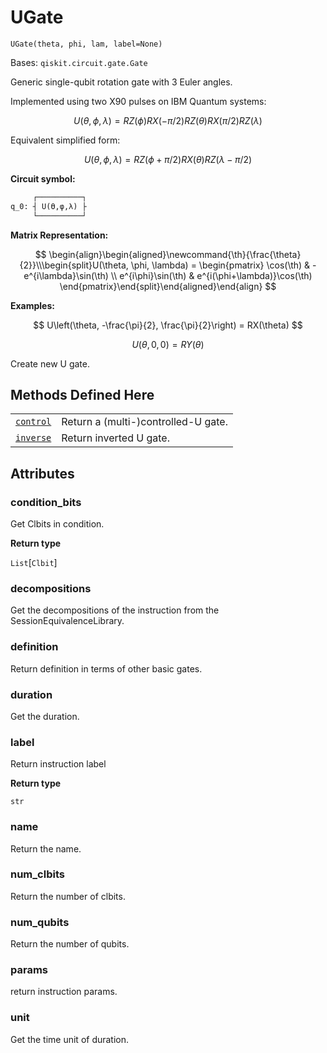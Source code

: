 # UGate

<span id="undefined" />

`UGate(theta, phi, lam, label=None)`

Bases: `qiskit.circuit.gate.Gate`

Generic single-qubit rotation gate with 3 Euler angles.

Implemented using two X90 pulses on IBM Quantum systems:

$$
U(\theta, \phi, \lambda) =
    RZ(\phi) RX(-\pi/2) RZ(\theta) RX(\pi/2) RZ(\lambda)
$$

Equivalent simplified form:

$$
U(\theta, \phi, \lambda) =
    RZ(\phi + \pi/2) RX(\theta) RZ(\lambda - \pi/2)
$$

**Circuit symbol:**

```python
     ┌──────────┐
q_0: ┤ U(ϴ,φ,λ) ├
     └──────────┘
```

**Matrix Representation:**

$$
 \begin{align}\begin{aligned}\newcommand{\th}{\frac{\theta}{2}}\\\begin{split}U(\theta, \phi, \lambda) =
    \begin{pmatrix}
        \cos(\th)          & -e^{i\lambda}\sin(\th) \\
        e^{i\phi}\sin(\th) & e^{i(\phi+\lambda)}\cos(\th)
    \end{pmatrix}\end{split}\end{aligned}\end{align} 
$$

**Examples:**

$$
U\left(\theta, -\frac{\pi}{2}, \frac{\pi}{2}\right) = RX(\theta)
$$

$$
U(\theta, 0, 0) = RY(\theta)
$$

Create new U gate.

## Methods Defined Here

|                                                                                                                               |                                     |
| ----------------------------------------------------------------------------------------------------------------------------- | ----------------------------------- |
| [`control`](qiskit.circuit.library.UGate.control#qiskit.circuit.library.UGate.control "qiskit.circuit.library.UGate.control") | Return a (multi-)controlled-U gate. |
| [`inverse`](qiskit.circuit.library.UGate.inverse#qiskit.circuit.library.UGate.inverse "qiskit.circuit.library.UGate.inverse") | Return inverted U gate.             |

## Attributes

<span id="undefined" />

### condition\_bits

Get Clbits in condition.

**Return type**

`List`\[`Clbit`]

<span id="undefined" />

### decompositions

Get the decompositions of the instruction from the SessionEquivalenceLibrary.

<span id="undefined" />

### definition

Return definition in terms of other basic gates.

<span id="undefined" />

### duration

Get the duration.

<span id="undefined" />

### label

Return instruction label

**Return type**

`str`

<span id="undefined" />

### name

Return the name.

<span id="undefined" />

### num\_clbits

Return the number of clbits.

<span id="undefined" />

### num\_qubits

Return the number of qubits.

<span id="undefined" />

### params

return instruction params.

<span id="undefined" />

### unit

Get the time unit of duration.
